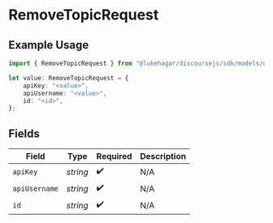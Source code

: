 # RemoveTopicRequest

## Example Usage

```typescript
import { RemoveTopicRequest } from "@lukehagar/discoursejs/sdk/models/operations";

let value: RemoveTopicRequest = {
    apiKey: "<value>",
    apiUsername: "<value>",
    id: "<id>",
};
```

## Fields

| Field              | Type               | Required           | Description        |
| ------------------ | ------------------ | ------------------ | ------------------ |
| `apiKey`           | *string*           | :heavy_check_mark: | N/A                |
| `apiUsername`      | *string*           | :heavy_check_mark: | N/A                |
| `id`               | *string*           | :heavy_check_mark: | N/A                |